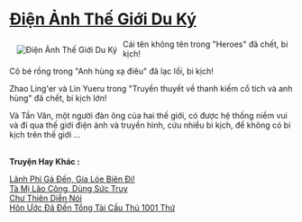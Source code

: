 <a href="https://truyentiki.com/dien-anh-the-gioi-du-ky.30762/" title="Điện Ảnh Thế Giới Du Ký"><h1>Điện Ảnh Thế Giới Du Ký</h1></a><div style="display:table"><img align="right" style="float: left; padding: 10px;" src="https://truyentiki.com/a/img/str/src/30762.jpg" alt="Điện Ảnh Thế Giới Du Ký">Cái tên không tên trong "Heroes" đã chết, bi kịch! <p></p> Cô bé rồng trong "Anh hùng xạ điêu" đã lạc lối, bi kịch! <p></p> Zhao Ling&#39;er và Lin Yueru trong "Truyền thuyết về thanh kiếm cổ tích và anh hùng" đã chết, bi kịch lớn! <p></p> Và Tần Vân, một người đàn ông của hai thế giới, có được hệ thống niềm vui và đi qua thế giới điện ảnh và truyền hình, cứu nhiều bi kịch, để không có bi kịch trên thế giới ...</div><p><br><b>Truyện Hay Khác :</b></p><a href="https://truyentiki.com/lanh-phi-ga-den-gia-loe-bien-di.30761/" alt="Lãnh Phi Gả Đến, Gia Lóe Biên Đi!">Lãnh Phi Gả Đến, Gia Lóe Biên Đi!</a><br/><a href="https://github.com/nownovels/truyenhay/tree/master/truyenhay/30799/README.md" alt="Tà Mị Lão Công, Dùng Sức Truy">Tà Mị Lão Công, Dùng Sức Truy</a><br/><a href="https://github.com/nownovels/top500/tree/master/truyenhay/33874/" alt="Chư Thiên Diễn Nói">Chư Thiên Diễn Nói</a><br/><a href="https://truyentiki.wordpress.com/2020/06/08/hon-uoc-da-den-tong-tai-cau-thu-1001-thu/" alt="Hôn Ước Đã Đến Tổng Tài Cầu Thú 1001 Thứ">Hôn Ước Đã Đến Tổng Tài Cầu Thú 1001 Thứ</a><br/>